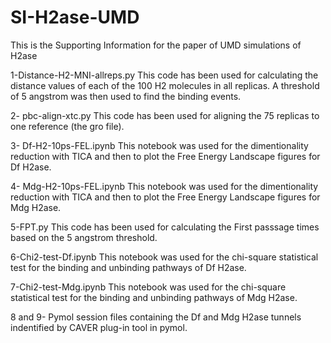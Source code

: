 # SI-H2ase-UMD
This is the Supporting Information for the paper of UMD simulations of H2ase

1-Distance-H2-MNI-allreps.py
	This code has been used for calculating the distance values of each of the 100 H2 molecules in all replicas. A threshold of 5 angstrom was then used to find the binding events.
	
2- pbc-align-xtc.py
	This code has been used for aligning the 75 replicas to one reference (the gro file).
	
3- Df-H2-10ps-FEL.ipynb
	This notebook was used for the dimentionality reduction with TICA and then to plot the Free Energy Landscape figures for Df H2ase.
	
4- Mdg-H2-10ps-FEL.ipynb
	This notebook was used for the dimentionality reduction with TICA and then to plot the Free Energy Landscape figures for Mdg H2ase.
	
5-FPT.py
	This code has been used for calculating the First passsage times based on the 5 angstrom threshold.
	
6-Chi2-test-Df.ipynb
	This notebook was used for the chi-square statistical test for the binding and unbinding pathways of Df H2ase.

7-Chi2-test-Mdg.ipynb
	This notebook was used for the chi-square statistical test for the binding and unbinding pathways of Mdg H2ase.

8 and 9- Pymol session files containing the Df and Mdg H2ase tunnels indentified by CAVER plug-in tool in pymol.

